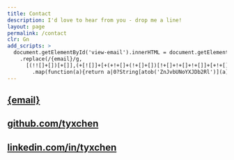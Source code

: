 ```yaml
---
title: Contact
description: I'd love to hear from you - drop me a line!
layout: page
permalink: /contact
clr: Gn
add_scripts: >
  document.getElementById('view-email').innerHTML = document.getElementById('view-email').innerHTML
    .replace(/{email}/g,
      [(!![]+[])[+[]],(+[![]]+[+(+!+[]+(!+[]+[])[!+[]+!+[]+!+[]]+[+!+[]]+[+[]]+[+[]]+[+[]])])[+!+[]+[+[]]],[+!+[]]+[!+[]+!+[]]+[+[]],[!+[]+!+[]+!+[]+!+[]+!+[]+!+[]+!+[]+!+[]+!+[]]+[!+[]+!+[]+!+[]+!+[]+!+[]+!+[]+!+[]+!+[]+!+[]],[+!+[]]+[+[]]+[!+[]+!+[]+!+[]+!+[]],(!![]+[])[!+[]+!+[]+!+[]],([][[]]+[])[+!+[]],[!+[]+!+[]+!+[]+!+[]+!+[]+!+[]]+[!+[]+!+[]+!+[]+!+[]],[+!+[]]+[+!+[]]+[+!+[]],([][[]]+[])[+[]],(!![]+[])[+[]],(![]+[])[!+[]+!+[]],[+!+[]]+[+!+[]]+[+!+[]],[+!+[]]+[+!+[]]+[+!+[]],[+!+[]]+[+[]]+[!+[]+!+[]+!+[]+!+[]+!+[]+!+[]+!+[]],(+(+!+[]+[+!+[]]+(!![]+[])[!+[]+!+[]+!+[]]+[!+[]+!+[]]+[+[]])+[])[+!+[]],[!+[]+!+[]+!+[]+!+[]+!+[]+!+[]+!+[]+!+[]+!+[]]+[!+[]+!+[]+!+[]+!+[]+!+[]+!+[]+!+[]+!+[]+!+[]],[+!+[]]+[+!+[]]+[+!+[]],[+!+[]]+[+[]]+[!+[]+!+[]+!+[]+!+[]+!+[]+!+[]+!+[]+!+[]+!+[]]]
        .map(function(a){return a|0?String[atob('ZnJvbUNoYXJDb2Rl')](a):a}).join(''));
---
```


<h2 id="view-email"><a href="mailto:{email}">{email}</a></h2>

## <a href="https://github.com/tyxchen" rel="noreferrer"><span class="faded">github.com/</span>tyxchen</a>

## <a href="https://www.linkedin.com/in/tyxchen" rel="noreferrer"><span class="faded">linkedin.com/in/</span>tyxchen</a>
